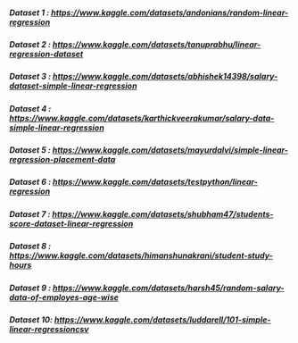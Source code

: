 ##### Dataset 1 : https://www.kaggle.com/datasets/andonians/random-linear-regression
##### Dataset 2 : https://www.kaggle.com/datasets/tanuprabhu/linear-regression-dataset
##### Dataset 3 : https://www.kaggle.com/datasets/abhishek14398/salary-dataset-simple-linear-regression
##### Dataset 4 : https://www.kaggle.com/datasets/karthickveerakumar/salary-data-simple-linear-regression
##### Dataset 5 : https://www.kaggle.com/datasets/mayurdalvi/simple-linear-regression-placement-data
##### Dataset 6 : https://www.kaggle.com/datasets/testpython/linear-regression
##### Dataset 7 : https://www.kaggle.com/datasets/shubham47/students-score-dataset-linear-regression
##### Dataset 8 : https://www.kaggle.com/datasets/himanshunakrani/student-study-hours
##### Dataset 9 : https://www.kaggle.com/datasets/harsh45/random-salary-data-of-employes-age-wise
##### Dataset 10: https://www.kaggle.com/datasets/luddarell/101-simple-linear-regressioncsv
